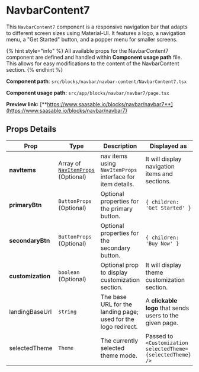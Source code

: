 # NavbarContent7

This `NavbarContent7` component is a responsive navigation bar that adapts to different screen sizes using Material-UI. It features a logo, a navigation menu, a "Get Started" button, and a popper menu for smaller screens.

{% hint style="info" %}
All available props for the NavbarContent7 component are defined and handled within **Component usage path** file. This allows for easy modifications to the content of the NavbarContent section.
{% endhint %}

**Component path**: `src/blocks/navbar/navbar-content/NavbarContent7.tsx`

**Component usage path:**  `src/app/blocks/navbar/navbar7/page.tsx`

**Preview link:** [**https://www.saasable.io/blocks/navbar/navbar7**](https://www.saasable.io/blocks/navbar/navbar7)

## Props Details

| Prop              | Type                                                               | Description                                                    | Displayed as                                                |
| ----------------- | ------------------------------------------------------------------ | -------------------------------------------------------------- | ----------------------------------------------------------- |
| **navItems**      | Array of [`NavItemProps`](../navmenu.md#navitems-props) (Optional) | nav items using `NavItemProps` interface for item details.     | It will display navigation items and sections.              |
| **primaryBtn**    | `ButtonProps` (Optional)                                           | Optional properties for the primary button.                    | `{ children: 'Get Started' }`                               |
| **secondaryBtn**  | `ButtonProps` (Optional)                                           | Optional properties for the secondary button.                  | `{ children: 'Buy Now' }`                                   |
| **customization** | `boolean` (Optional)                                               | Optional prop to display customization section.                | It will display theme customization section.                |
| landingBaseUrl    | `string`                                                           | The base URL for the landing page; used for the logo redirect. | A **clickable logo** that sends users to the given page.    |
| selectedTheme     | `Theme`                                                            | The currently selected theme mode.                             | Passed to `<Customization selectedTheme={selectedTheme} />` |

